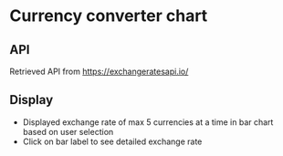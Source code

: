 # Currency converter chart

## API
Retrieved API from https://exchangeratesapi.io/

## Display
* Displayed exchange rate of max 5 currencies at a time in bar chart based on user selection
* Click on bar label to see detailed exchange rate